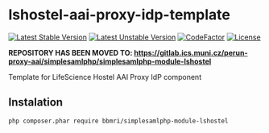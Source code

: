 # lshostel-aai-proxy-idp-template

[![Latest Stable Version](https://poser.pugx.org/bbmri/simplesamlphp-module-lshostel/v/stable)](https://packagist.org/packages/bbmri/simplesamlphp-module-lshostel)
[![Latest Unstable Version](https://poser.pugx.org/bbmri/simplesamlphp-module-lshostel/v/unstable)](https://packagist.org/packages/bbmri/simplesamlphp-module-lshostel)
[![CodeFactor](https://www.codefactor.io/repository/github/cesnet/lshostel-aai-proxy-idp-template/badge)](https://www.codefactor.io/repository/github/cesnet/lshostel-aai-proxy-idp-template)
[![License](https://poser.pugx.org/bbmri/simplesamlphp-module-lshostel/license)](https://packagist.org/packages/bbmri/simplesamlphp-module-lshostel)

**REPOSITORY HAS BEEN MOVED TO: https://gitlab.ics.muni.cz/perun-proxy-aai/simplesamlphp/simplesamlphp-module-lshostel**

Template for LifeScience Hostel AAI Proxy IdP component

 ## Instalation
 `php composer.phar require bbmri/simplesamlphp-module-lshostel`
